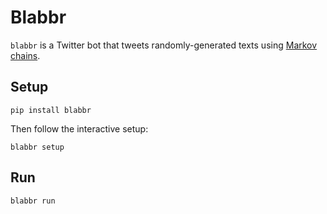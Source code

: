 # Blabbr

`blabbr` is a Twitter bot that tweets randomly-generated texts using
[Markov chains](markovify).

[markovify]: https://github.com/jsvine/markovify

## Setup

    pip install blabbr

Then follow the interactive setup:

    blabbr setup

## Run

    blabbr run
